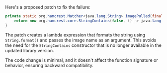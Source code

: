 Here's a proposed patch to fix the failure:
```java
private static org.hamcrest.Matcher<java.lang.String> imagePulled(final java.lang.String image) {
    return new org.hamcrest.core.StringContains(false, () -> java.lang.String.format("Status: Downloaded newer image for %s", image));
}
```
The patch creates a lambda expression that formats the string using `String.format()` and passes the image name as an argument. This avoids the need for the `StringContains` constructor that is no longer available in the updated library version.

The code change is minimal, and it doesn't affect the function signature or behavior, ensuring backward compatibility.
